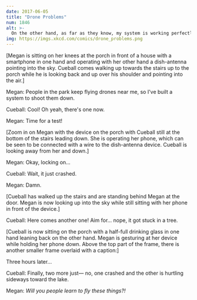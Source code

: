 ```yaml
---
date: 2017-06-05
title: "Drone Problems"
num: 1846
alt: >-
  On the other hand, as far as they know, my system is working perfectly.
img: https://imgs.xkcd.com/comics/drone_problems.png
---
```

[Megan is sitting on her knees at the porch in front of a house with a smartphone in one hand and operating with her other hand a dish-antenna pointing into the sky. Cueball comes walking up towards the stairs up to the porch while he is looking back and up over his shoulder and pointing into the air.]

Megan: People in the park keep flying drones near me, so I've built a system to shoot them down.

Cueball: Cool! Oh yeah, there's one now.

Megan: Time for a test!

[Zoom in on Megan with the device on the porch with Cueball still at the bottom of the stairs leading down. She is operating her phone, which can be seen to be connected with a wire to the dish-antenna device. Cueball is looking away from her and down.]

Megan: Okay, locking on…

Cueball: Wait, it just crashed.

Megan: Damn.

[Cueball has walked up the stairs and are standing behind Megan at the door. Megan is now looking up into the sky while still sitting with her phone in front of the device.]

Cueball: Here comes another one! Aim for… nope, it got stuck in a tree.

[Cueball is now sitting on the porch with a half-full drinking glass in one hand leaning back on the other hand. Megan is gesturing at her device while holding her phone down. Above the top part of the frame, there is another smaller frame overlaid with a caption:]

 Three hours later…

Cueball: Finally, two more just— no, one crashed and the other is hurtling sideways toward the lake.

Megan: *Will you people learn to fly these things?!*
